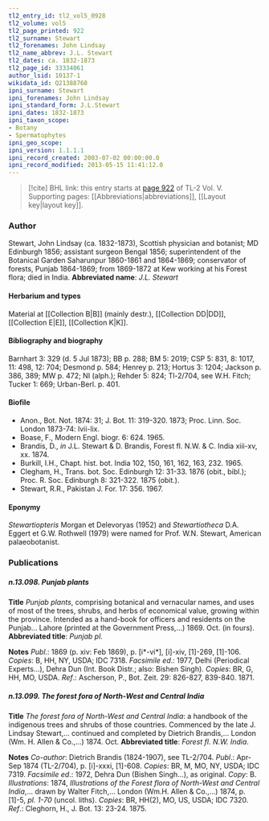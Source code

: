 ```yaml
---
tl2_entry_id: tl2_vol5_0928
tl2_volume: vol5
tl2_page_printed: 922
tl2_surname: Stewart
tl2_forenames: John Lindsay
tl2_name_abbrev: J.L. Stewart
tl2_dates: ca. 1832-1873
tl2_page_id: 33334061
author_lsid: 10137-1
wikidata_id: Q21388768
ipni_surname: Stewart
ipni_forenames: John Lindsay
ipni_standard_form: J.L.Stewart
ipni_dates: 1832-1873
ipni_taxon_scope: 
- Botany
- Spermatophytes
ipni_geo_scope: 
ipni_version: 1.1.1.1
ipni_record_created: 2003-07-02 00:00:00.0
ipni_record_modified: 2013-05-15 11:41:12.0
---
```



> [!cite] BHL link: this entry starts at [page 922](https://www.biodiversitylibrary.org/page/33334061) of TL-2 Vol. V.
> Supporting pages: [[Abbreviations|abbreviations]], [[Layout key|layout key]].

### Author

Stewart, John Lindsay (ca. 1832-1873), Scottish physician and botanist; MD Edinburgh 1856; assistant surgeon Bengal 1856; superintendent of the Botanical Garden Saharunpur 1860-1861 and 1864-1869; conservator of forests, Punjab 1864-1869; from 1869-1872 at Kew working at his Forest flora; died in India. 
**Abbreviated name**: *J.L. Stewart*

#### Herbarium and types

Material at [[Collection B|B]] (mainly destr.), [[Collection DD|DD]], [[Collection E|E]], [[Collection K|K]].

#### Bibliography and biography

Barnhart 3: 329 (d. 5 Jul 1873); BB p. 288; BM 5: 2019; CSP 5: 831, 8: 1017, 11: 498, 12: 704; Desmond p. 584; Henrey p. 213; Hortus 3: 1204; Jackson p. 386, 389; MW p. 472; NI (alph.); Rehder 5: 824; Tl-2/704, see W.H. Fitch; Tucker 1: 669; Urban-Berl. p. 401.

#### Biofile

- Anon., Bot. Not. 1874: 31; J. Bot. 11: 319-320. 1873; Proc. Linn. Soc. London 1873-74: lvii-lix.
- Boase, F., Modern Engl. biogr. 6: 624. 1965.
- Brandis, D., *in* J.L. Stewart & D. Brandis, Forest fl. N.W. & C. India xiii-xv, xx. 1874.
- Burkill, I.H., Chapt. hist. bot. India 102, 150, 161, 162, 163, 232. 1965.
- Clegham, H., Trans. bot. Soc. Edinburgh 12: 31-33. 1876 (obit., bibl.); Proc. R. Soc. Edinburgh 8: 321-322. 1875 (obit.).
- Stewart, R.R., Pakistan J. For. 17: 356. 1967.

#### Eponymy

*Stewartiopteris* Morgan et Delevoryas (1952) and *Stewartiotheca* D.A. Eggert et G.W. Rothwell (1979) were named for Prof. W.N. Stewart, American palaeobotanist.

### Publications

##### n.13.098. Punjab plants

**Title**
*Punjab plants*, comprising botanical and vernacular names, and uses of most of the trees, shrubs, and herbs of economical value, growing within the province. Intended as a hand-book for officers and residents on the Punjab... Lahore (printed at the Government Press,...) 1869. Oct. (in fours).
**Abbreviated title**: *Punjab pl.*

**Notes**
*Publ*.: 1869 (p. xiv: Feb 1869), p. \[i\*-vi\*\], \[i\]-xiv, \[1\]-269, \[1\]-106. *Copies*: B, HH, NY, USDA; IDC 7318.
*Facsimile ed*.: 1977, Delhi (Periodical Experts...), Dehra Dun (Int. Book Distr.; also: Bishen Singh). *Copies*: BR, G, HH, MO, USDA.
*Ref*.: Ascherson, P., Bot. Zeit. 29: 826-827, 839-840. 1871.

##### n.13.099. The forest fora of North-West and Central India

**Title**
*The forest fora of North-West and Central India*: a handbook of the indigenous trees and shrubs of those countries. Commenced by the late J. Lindsay Stewart,... continued and completed by Dietrich Brandis,... London (Wm. H. Allen & Co.,...) 1874. Oct.
**Abbreviated title**: *Forest fl. N.W. India*.

**Notes**
*Co-author*: Dietrich Brandis (1824-1907), see TL-2/704.
*Publ*.: Apr-Sep 1874 (TL-2/704), p. \[i\]-xxxi, \[1\]-608. *Copies*: BR, M, MO, NY, USDA; IDC 7319.
*Facsimile ed*.: 1972, Dehra Dun (Bishen Singh...), as original. *Copy*: B.
*Illustrations*: 1874, *Illustrations of the Forest flora of North-West and Central India*,... drawn by Walter Fitch,... London (Wm.H. Allen & Co.,...) 1874, p. \[1\]-5, *pl. 1-70* (uncol. liths). *Copies*: BR, HH(2), MO, US, USDA; IDC 7320.
*Ref*.: Cleghorn, H., J. Bot. 13: 23-24. 1875.

